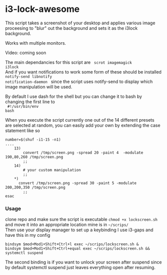 # i3-lock-awesome
This script takes a screenshot of your desktop and applies various image proceesing to "blur" out the background and sets it as the i3lock background.<br>

Works with multiple monitors.<br>

Video: coming soon<br>

The main dependancies for this script are <code> scrot imagemagick i3lock</code><br>
And if you want notifications to work some form of these should be installed <code> notify-send libnotify notification-daemon </code> since the script uses notify-send to display which image manipulation will be used.<br>

By default I use dash for the shell but you can change it to bash by changing the first line to <br>
<code> #!/usr/bin/env bash</code><br>

When you execute the script currently one out of the 14 different presets are selected at random, you can easily add your own by extending the case statement like so<br>
```   
number=$(shuf -i1-15 -n1)
....
	13)
		convert /tmp/screen.png -spread 20 -paint 4  -modulate 190,80,260 /tmp/screen.png
		;;	
	14)
		# your custom manipulation
		;;				
	*)
      convert /tmp/screen.png -spread 30 -paint 5 -modulate 200,200,350 /tmp/screen.png
        ;;	
esac
```

### Usage ###
clone repo and make sure the script is executable `chmod +x lockscreen.sh` and move it into an appropriate location mine is in `~/scrips/`<br>
Then use your display manager to set up a keybinding I use i3-gaps and have this in my config
```
bindsym $mod+Mod1+Shift+Ctrl+l exec ~/scrips/lockscreen.sh &
bindsym $mod+Mod1+Shift+Ctrl+equal exec ~/scrips/lockscreen.sh && systemctl suspend
```
The second binding is if you want to unlock your screen after suspend since by default systemctl suspend just leaves everything open after resuming.